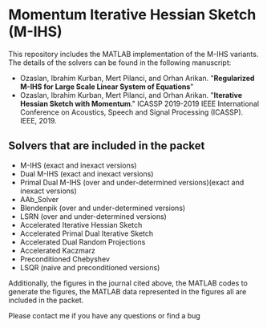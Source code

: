 # Momentum Iterative Hessian Sketch (M-IHS)
This repository includes the MATLAB implementation of the M-IHS variants. The details of the solvers can be found in the following manuscript:
  * Ozaslan, Ibrahim Kurban, Mert Pilanci, and Orhan Arikan. "**Regularized M-IHS for Large Scale Linear System of Equations**"
  * Ozaslan, Ibrahim Kurban, Mert Pilanci, and Orhan Arikan. "**Iterative Hessian Sketch with Momentum**." ICASSP 2019-2019 IEEE International Conference on Acoustics, Speech and Signal Processing (ICASSP). IEEE, 2019.

## Solvers that are included in the packet
  * M-IHS (exact and inexact versions)
  * Dual M-IHS (exact and inexact versions)
  * Primal Dual M-IHS (over and under-determined versions)(exact and inexact versions)
  * AAb_Solver
  * Blendenpik (over and under-determined versions)
  * LSRN (over and under-determined versions)
  * Accelerated Iterative Hessian Sketch
  * Accelerated Primal Dual Iterative Sketch
  * Accelerated Dual Random Projections
  * Accelerated Kaczmarz
  * Preconditioned Chebyshev
  * LSQR (naive and preconditioned versions)

Additionally, the figures in the journal cited above, the MATLAB codes to generate the figures, the MATLAB data represented in the figures all are included in the packet.

Please contact me if you have any questions or find a bug
